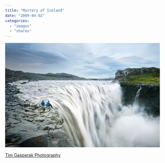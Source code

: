 ```yaml
---
title: "Mystery of Iceland"
date: "2009-04-02"
categories: 
  - "images"
  - "shares"
---
```


![](images/4wnP83SaFlt6wtga2KzJMtKKo1_1280.jpg)

[Tim Gasperak Photography](http://gasperak.com/iceland/)
